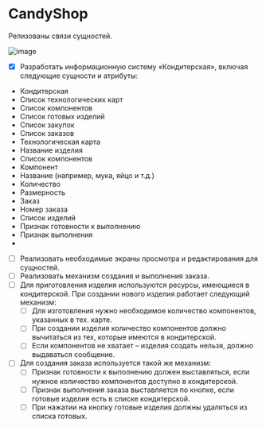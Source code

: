 # CandyShop

Релизованы связи сущностей.

![image](https://user-images.githubusercontent.com/55764206/177639890-0584ae3c-19cb-4e45-a078-ebd7a9eb6cbc.png)

- [X] Разработать информационную систему «Кондитерская», включая следующие сущности и атрибуты:

*	Кондитерская
  *	Список технологических карт
  *	Список компонентов
  *	Список готовых изделий
  *	Список закупок
  *	Список заказов
*	Технологическая карта
  *	Название изделия
  *	Список компонентов
*	Компонент
  *	Название (например, мука, яйцо и т.д.)
  *	Количество
  *	Размерность
*	Заказ
  *	Номер заказа
  *	Список изделий
  *	Признак готовности к выполнению
  *	Признак выполнения
  *	
- [ ] Реализовать необходимые экраны просмотра и редактирования для сущностей.
- [ ] Реализовать механизм создания и выполнения заказа.
- [ ] Для приготовления изделия используются ресурсы, имеющиеся в кондитерской. При создании нового изделия работает следующий механизм:
    - [ ] Для изготовления нужно необходимое количество компонентов, указанных в тех. карте.
    - [ ] При создании изделия количество компонентов должно вычитаться из тех, которые имеются в кондитерской.
    - [ ] Если компонентов не хватает – изделия создать нельзя, должно выдаваться сообщение.
- [ ] Для создания заказа используется такой же механизм:  
    - [ ] Признак готовности к выполнению должен выставляться, если нужное количество компонентов доступно в кондитерской.
    - [ ] Признак выполнения заказа выставляется по кнопке, если готовые изделия есть в списке кондитерской.
    - [ ] При нажатии на кнопку готовые изделия должны удаляться из списка готовых. 
